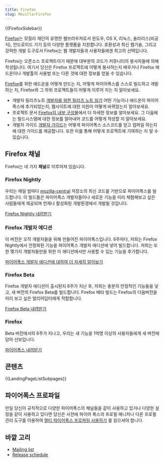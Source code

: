 ```yaml
---
title: Firefox
slug: Mozilla/Firefox
---
```

{{FirefoxSidebar}}

[Firefox](https://www.mozilla.org/firefox/)는 모질라 재단의 유명한 웹브라우저로서 윈도우, OS X, 리눅스, 솔라리스(비공식), 안드로이드 기기 등의 다양한 플랫폼을 지원합니다. 호환성과 최신 웹기술, 그리고 강력한 개발 도구로서 Firefox는 웹 개발자들과 사용자들에겐 최고의 선택입니다.

Firefox는 오픈소스 프로젝트이기 때문에 대부분의 코드가 커뮤니티의 봉사자들에 의해 작성됩니다. 여기서 당신은 Firefox 프로젝트에 어떻게 봉사하는지 배우거나 Firefox 애드온이나 개발툴의 사용법 또는 다른 것에 대한 정보를 얻을 수 있습니다.

[Firefox](https://www.mozilla.org/firefox/)를 위한 애드온을 어떻게 만드는 지, 어떻게 파이어폭스를 스스로 빌드하고 개발하는 지, Firefox와 그 하위 프로젝트들이 어떻게 이루어 지는 지 알아보세요.

- 개발자 릴리즈노트 [개발자를 위한 릴리즈 노트 읽기](/en-US/Firefox/Releases) 어떤 기능이나 애드온이 파이어폭스에 추가되었는지, 웹사이트에 대한 지원이 어떻게 바뀌었는지 알아보세요.
- 프로젝트 문서 [Firefox의 내부 구성물](/en-US/docs/Mozilla)에서 더 자세한 정보를 알아보세요. 그 다음에는 빌드시스템에 대한 정보를 알아내어 코드를 어떻게 작성할 지 알아보세요.
- 개발자 가이드 [개발자 가이드](/en-US/docs/Developer_Guide)는 어떻게 파이어폭스 소스코드를 얻고 컴파일 하는지에 대한 가이드를 제공합니다. 또한 이를 통해 어떻게 프로젝트에 기여하는 지 알 수 있습니다.

## Firefox 채널

Firefox는 네 가지 **채널**로 이루어져 있습니다.

### Firefox Nightly

우리는 매일 밤마다 [mozilla-central](/ko/docs/mozilla-central) 저장소의 최신 코드를 기반으로 파이어폭스를 빌드합니다. 이 빌드들은 파이어폭스 개발자들이나 새로운 기능을 미리 체험해보고 싶은 사람들에게 제공되며 언제나 활성화된 개발환경에서 개발될 것입니다.

[Firefox Nightly 내려받기](https://nightly.mozilla.org/)

### Firefox 개발자 에디션

이 버전은 오직 개발자들을 위해 만들어진 파이어폭스입니다. 6주마다, 저희는 Firefox Nightly에서 안정화된 기능을 파이어폭스 개발자 에디션에 넣어 빌드합니다. 저희는 또한 몇가지 개발자들만을 위한 이 에디션에서만 사용할 수 있는 기능을 추가합니다.

[파이어폭스 개발자 에디션에 대하여 더 자세히 알아보기](/ko/docs/Firefox/Developer_Edition)

### Firefox Beta

Firefox 개발자 에디션이 출시된지 6주가 지난 후, 저희는 충분히 안정적인 기능들을 넣고, 새 버전의 Firefox Beta를 빌드합니다. Firefox 베타 빌드는 Firefox의 다음버전을 미리 보고 싶은 얼리어답터에게 적합합니다.

[Firefox Beta 내려받기](https://www.mozilla.org/firefox/channel/#beta)

### Firefox

Beta 버전에서의 6주가 지나고, 우리는 새 기능을 1억명 이상의 사용자들에게 새 버전에 담아 선보입니다.

[파이어폭스 내려받기](https://www.mozilla.org/firefox/channel/#firefox)

## 콘텐츠

{{LandingPageListSubpages}}

## 파이어폭스 프로파일

만일 당신이 규칙적으로 다양한 파이어폭스의 채널들을 같이 사용하고 있거나 다양한 설정을 같이 사용하고 있다면 당신은 사전에 파이어 폭스의 프로필 매니저나 다른 프로필 관리 도구를 이용하여 [멀티 파이어폭스 프로파일 사용하기](/ko/docs/Mozilla/Firefox/Multiple_profiles) 를 읽으셔야 합니다.

## 바깥 고리

- [Mailing list](https://mail.mozilla.org/listinfo/firefox-dev)
- [Release schedule](https://wiki.mozilla.org/Release_Management/Calendar)
